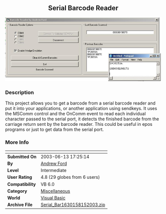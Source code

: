 ﻿<div align="center">

## Serial Barcode Reader

<img src="PIC200381483840427.JPG">
</div>

### Description

This project allows you to get a barcode from a serial barcode reader and put it into your applications, or another application using sendkeys. It uses the MSComm control and the OnComm event to read each individual character passed to the serial port, it detects the finished barcode from the carriage return sent by the barcode reader. This could be useful in epos programs or just to get data from the serial port.
 
### More Info
 


<span>             |<span>
---                |---
**Submitted On**   |2003-06-13 17:25:14
**By**             |[Andrew Ford](https://github.com/Planet-Source-Code/PSCIndex/blob/master/ByAuthor/andrew-ford.md)
**Level**          |Intermediate
**User Rating**    |4.8 (29 globes from 6 users)
**Compatibility**  |VB 6\.0
**Category**       |[Miscellaneous](https://github.com/Planet-Source-Code/PSCIndex/blob/master/ByCategory/miscellaneous__1-1.md)
**World**          |[Visual Basic](https://github.com/Planet-Source-Code/PSCIndex/blob/master/ByWorld/visual-basic.md)
**Archive File**   |[Serial\_Bar1630158152003\.zip](https://github.com/Planet-Source-Code/andrew-ford-serial-barcode-reader__1-47704/archive/master.zip)








